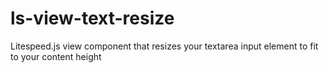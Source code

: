 # ls-view-text-resize
Litespeed.js view component that resizes your textarea input element to fit to your content height
